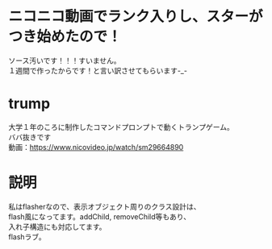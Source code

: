 # ニコニコ動画でランク入りし、スターがつき始めたので！  
ソース汚いです！！！すいません。  
１週間で作ったからです！と言い訳させてもらいます-_-  

# trump
大学１年のころに制作したコマンドプロンプトで動くトランプゲーム。  
ババ抜きです  
動画：<https://www.nicovideo.jp/watch/sm29664890>

# 説明
私はflasherなので、表示オブジェクト周りのクラス設計は、  
flash風になってます。addChild, removeChild等もあり、  
入れ子構造にも対応してます。  
flashラブ。
